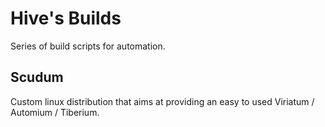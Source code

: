 # Hive's Builds

Series of build scripts for automation.

## Scudum

Custom linux distribution that aims at providing an easy to used Viriatum / Automium / Tiberium.
